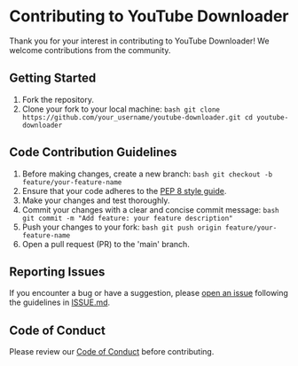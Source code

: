 # Contributing to YouTube Downloader

Thank you for your interest in contributing to YouTube Downloader! We welcome contributions from the community.

## Getting Started

1. Fork the repository.
2. Clone your fork to your local machine:
   `` bash
   git clone https://github.com/your_username/youtube-downloader.git
   cd youtube-downloader
   ``

## Code Contribution Guidelines

1. Before making changes, create a new branch:
   `` bash
   git checkout -b feature/your-feature-name
   ``
2. Ensure that your code adheres to the [PEP 8 style guide](https://pep8.org/).
3. Make your changes and test thoroughly.
4. Commit your changes with a clear and concise commit message:
   `` bash
   git commit -m "Add feature: your feature description"
   ``
5. Push your changes to your fork:
   `` bash
   git push origin feature/your-feature-name
   ``
6. Open a pull request (PR) to the 'main' branch.

## Reporting Issues

If you encounter a bug or have a suggestion, please [open an issue](ISSUE.md) following the guidelines in [ISSUE.md](ISSUE.md).

## Code of Conduct

Please review our [Code of Conduct]() before contributing.
